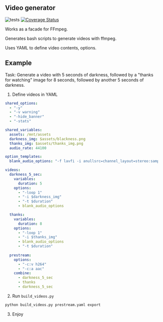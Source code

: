 ## Video generator
![tests](https://github.com/darksworm/video-builder/workflows/tests/badge.svg) [![Coverage Status](https://coveralls.io/repos/github/darksworm/video-builder/badge.svg?branch=master)](https://coveralls.io/github/darksworm/video-builder?branch=master)

Works as a facade for FFmpeg.

Generates bash scripts to generate videos with ffmpeg.

Uses YAML to define video contents, options.

## Example

Task: Generate a video with 5 seconds of darkness, followed by a "thanks for watching" image for 8 seconds, followed by another 5 seconds of darkness.

1. Define videos in YAML

```yaml
shared_options:
  - "-y"
  - "-v warning"
  - "-hide_banner"
  - "-stats"

shared_variables:
  assets: /mnt/assets
  darkness_img: $assets/blackness.png
  thanks_img: $assets/thanks_img.png
  audio_rate: 44100

option_templates:
  blank_audio_options: "-f lavfi -i anullsrc=channel_layout=stereo:sample_rate=$audio_rate"

videos:
  darkness_5_sec:
    variables:
      duration: 5
    options:
      - "-loop 1"
      - "-i $darkness_img"
      - "-t $duration"
      - blank_audio_options

  thanks:
    variables:
      duration: 8
    options:
      - "-loop 1"
      - "-i $thanks_img"
      - blank_audio_options
      - "-t $duration"
  
  prestream:
    options:
      - "-c:v h264"
      - "-c:a aac"
    combine:
      - darkness_5_sec
      - thanks
      - darkness_5_sec
```

2. Run `build_videos.py`

```bash
python build_videos.py prestream.yaml export
```

3. Enjoy

